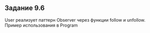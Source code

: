 ## Задание 9.6

User реализует паттерн Observer через функции follow и unfollow. Пример использования в Program
